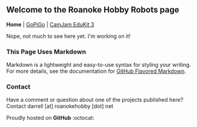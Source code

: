 ## Welcome to the Roanoke Hobby Robots page 

**Home** | [GoPiGo](Page2.md) | [CamJam EduKit 3](Page3.md)

Nope, not much to see here yet. I'm working on it!

### This Page Uses Markdown

Markdown is a lightweight and easy-to-use syntax for styling your writing. 
For more details, see the documentation for [GitHub Flavored Markdown](https://guides.github.com/features/mastering-markdown/).

### Contact

Have a comment or question about one of the projects published here? Contact darrell [at] roanokehobby [dot] net

Proudly hosted on **GitHub** :octocat:

